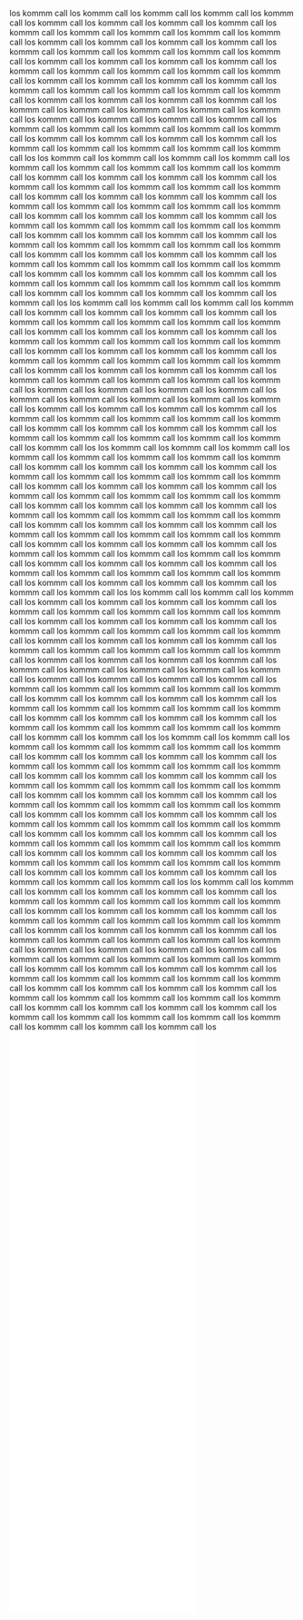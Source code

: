 los kommm call los kommm call los kommm call los kommm call los kommm call los kommm call los kommm call los kommm call los kommm call los kommm call los kommm call los kommm call los kommm call los kommm call los kommm call los kommm call los kommm call los kommm call los kommm call los kommm call los kommm call los kommm call los kommm call los kommm call los kommm call los kommm call los kommm call los kommm call los kommm call los kommm call los kommm call los kommm call los kommm call los kommm call los kommm call los kommm call los kommm call los kommm call los kommm call los kommm call los kommm call los kommm call los kommm call los kommm call los kommm call los kommm call los kommm call los kommm call los kommm call los kommm call los kommm call los kommm call los kommm call los kommm call los kommm call los kommm call los kommm call los kommm call los kommm call los kommm call los kommm call los kommm call los kommm call los kommm call los kommm call los kommm call los kommm call los kommm call los
los kommm call los kommm call los kommm call los kommm call los kommm call los kommm call los kommm call los kommm call los kommm call los kommm call los kommm call los kommm call los kommm call los kommm call los kommm call los kommm call los kommm call los kommm call los kommm call los kommm call los kommm call los kommm call los kommm call los kommm call los kommm call los kommm call los kommm call los kommm call los kommm call los kommm call los kommm call los kommm call los kommm call los kommm call los kommm call los kommm call los kommm call los kommm call los kommm call los kommm call los kommm call los kommm call los kommm call los kommm call los kommm call los kommm call los kommm call los kommm call los kommm call los kommm call los kommm call los kommm call los kommm call los kommm call los kommm call los kommm call los kommm call los kommm call los kommm call los kommm call los kommm call los kommm call los kommm call los kommm call los kommm call los kommm call los kommm call los kommm call los
los kommm call los kommm call los kommm call los kommm call los kommm call los kommm call los kommm call los kommm call los kommm call los kommm call los kommm call los kommm call los kommm call los kommm call los kommm call los kommm call los kommm call los kommm call los kommm call los kommm call los kommm call los kommm call los kommm call los kommm call los kommm call los kommm call los kommm call los kommm call los kommm call los kommm call los kommm call los kommm call los kommm call los kommm call los kommm call los kommm call los kommm call los kommm call los kommm call los kommm call los kommm call los kommm call los kommm call los kommm call los kommm call los kommm call los kommm call los kommm call los kommm call los kommm call los kommm call los kommm call los kommm call los kommm call los kommm call los kommm call los kommm call los kommm call los kommm call los kommm call los kommm call los kommm call los kommm call los kommm call los kommm call los kommm call los kommm call los kommm call los
los kommm call los kommm call los kommm call los kommm call los kommm call los kommm call los kommm call los kommm call los kommm call los kommm call los kommm call los kommm call los kommm call los kommm call los kommm call los kommm call los kommm call los kommm call los kommm call los kommm call los kommm call los kommm call los kommm call los kommm call los kommm call los kommm call los kommm call los kommm call los kommm call los kommm call los kommm call los kommm call los kommm call los kommm call los kommm call los kommm call los kommm call los kommm call los kommm call los kommm call los kommm call los kommm call los kommm call los kommm call los kommm call los kommm call los kommm call los kommm call los kommm call los kommm call los kommm call los kommm call los kommm call los kommm call los kommm call los kommm call los kommm call los kommm call los kommm call los kommm call los kommm call los kommm call los kommm call los kommm call los kommm call los kommm call los kommm call los kommm call los
los kommm call los kommm call los kommm call los kommm call los kommm call los kommm call los kommm call los kommm call los kommm call los kommm call los kommm call los kommm call los kommm call los kommm call los kommm call los kommm call los kommm call los kommm call los kommm call los kommm call los kommm call los kommm call los kommm call los kommm call los kommm call los kommm call los kommm call los kommm call los kommm call los kommm call los kommm call los kommm call los kommm call los kommm call los kommm call los kommm call los kommm call los kommm call los kommm call los kommm call los kommm call los kommm call los kommm call los kommm call los kommm call los kommm call los kommm call los kommm call los kommm call los kommm call los kommm call los kommm call los kommm call los kommm call los kommm call los kommm call los kommm call los kommm call los kommm call los kommm call los kommm call los kommm call los kommm call los kommm call los kommm call los kommm call los kommm call los kommm call los
los kommm call los kommm call los kommm call los kommm call los kommm call los kommm call los kommm call los kommm call los kommm call los kommm call los kommm call los kommm call los kommm call los kommm call los kommm call los kommm call los kommm call los kommm call los kommm call los kommm call los kommm call los kommm call los kommm call los kommm call los kommm call los kommm call los kommm call los kommm call los kommm call los kommm call los kommm call los kommm call los kommm call los kommm call los kommm call los kommm call los kommm call los kommm call los kommm call los kommm call los kommm call los kommm call los kommm call los kommm call los kommm call los kommm call los kommm call los kommm call los kommm call los kommm call los kommm call los kommm call los kommm call los kommm call los kommm call los kommm call los kommm call los kommm call los kommm call los kommm call los kommm call los kommm call los kommm call los kommm call los kommm call los kommm call los kommm call los kommm call los
los kommm call los kommm call los kommm call los kommm call los kommm call los kommm call los kommm call los kommm call los kommm call los kommm call los kommm call los kommm call los kommm call los kommm call los kommm call los kommm call los kommm call los kommm call los kommm call los kommm call los kommm call los kommm call los kommm call los kommm call los kommm call los kommm call los kommm call los kommm call los kommm call los kommm call los kommm call los kommm call los kommm call los kommm call los kommm call los kommm call los kommm call los kommm call los kommm call los kommm call los kommm call los kommm call los kommm call los kommm call los kommm call los kommm call los kommm call los kommm call los kommm call los kommm call los kommm call los kommm call los kommm call los kommm call los kommm call los kommm call los kommm call los kommm call los kommm call los kommm call los kommm call los kommm call los kommm call los kommm call los kommm call los kommm call los kommm call los kommm call los
![Metrics](https://raw.githubusercontent.com/xRealNeon/xRealNeon/master/github-metrics.svg)

<!-- Old version
## Hi there 👋

- 💬 I'm Jan aka NeoCode
- 🌱 I’m currently learning software engineer
- 🔥 If you want to uncover some badass projects [check out my gold list](https://neocde.me/GoldList/)
<!--
- 👯 I’m looking to collaborate on ...
- 🤔 I’m looking for help with ...
- 💬 Ask me about ...
- 📫 How to reach me: ...
-->

<!-- Old version
## My Skills 💡
<p align="left"><img src="https://raw.githubusercontent.com/github/explore/80688e429a7d4ef2fca1e82350fe8e3517d3494d/topics/android/android.png" alt="android" width="40" height="40"/> <img src="https://www.vectorlogo.zone/logos/gnu_bash/gnu_bash-icon.svg" alt="bash" width="40" height="40"/> <img src="https://camo.githubusercontent.com/a664defdd5c2ec93a3fbfb51e0f2aaafa5dc57bf1e13aa47456ced037b3cebe8/68747470733a2f2f676574626f6f7473747261702e636f6d2f646f63732f352e302f6173736574732f6272616e642f626f6f7473747261702d6c6f676f2d736861646f772e706e67" alt="bootstrap" width="40" height="40"/> <img src="https://www.chartjs.org/media/logo-title.svg" alt="chartjs" width="40" height="40"/> <img src="https://raw.githubusercontent.com/github/explore/80688e429a7d4ef2fca1e82350fe8e3517d3494d/topics/css/css.png" alt="css3" width="40" height="40"/> <img src="https://raw.githubusercontent.com/github/explore/80688e429a7d4ef2fca1e82350fe8e3517d3494d/topics/docker/docker.png" alt="docker" width="40" height="40"/> <img src="https://raw.githubusercontent.com/github/explore/80688e429a7d4ef2fca1e82350fe8e3517d3494d/topics/electron/electron.png" alt="electron" width="40" height="40"/> <img src="https://raw.githubusercontent.com/github/explore/80688e429a7d4ef2fca1e82350fe8e3517d3494d/topics/express/express.png" alt="express" width="40" height="40"/> <img src="https://www.vectorlogo.zone/logos/firebase/firebase-icon.svg" alt="firebase" width="40" height="40"/> <img src="https://www.vectorlogo.zone/logos/git-scm/git-scm-icon.svg" alt="git" width="40" height="40"/> <img src="https://raw.githubusercontent.com/github/explore/80688e429a7d4ef2fca1e82350fe8e3517d3494d/topics/html/html.png" alt="html5" width="40" height="40"/> <img src="https://raw.githubusercontent.com/devicons/devicon/master/icons/java/java-original.svg" alt="java" width="40" height="40"/> <img src="https://raw.githubusercontent.com/devicons/devicon/master/icons/javascript/javascript-original.svg" alt="javascript" width="40" height="40"/> <img src="https://www.vectorlogo.zone/logos/jekyllrb/jekyllrb-icon.svg" alt="jekyll" width="40" height="40"/> <img src="https://raw.githubusercontent.com/devicons/devicon/master/icons/laravel/laravel-plain.svg" alt="laravel" width="40" height="40"/> <img src="https://raw.githubusercontent.com/devicons/devicon/master/icons/linux/linux-original.svg" alt="linux" width="40" height="40"/> <img src="https://www.vectorlogo.zone/logos/mariadb/mariadb-icon.svg" alt="mariadb" width="40" height="40"/> <img src="https://raw.githubusercontent.com/devicons/devicon/master/icons/mysql/mysql-original.svg" alt="mysql" width="40" height="40"/> <img src="https://raw.githubusercontent.com/devicons/devicon/master/icons/nodejs/nodejs-original.svg" alt="nodejs" width="40" height="40"/> <img src="https://raw.githubusercontent.com/devicons/devicon/master/icons/php/php-original.svg" alt="php" width="40" height="40"/> <img src="https://cdn.iconscout.com/icon/free/png-512/symfony-282493.png" alt="symfony" width="40" height="40"/></p>
-->

<!-- Old version
### My Projects 📕
<!-- Old version
| <img src="https://neocde.me/images/project-01.png" height="100px"><h2>SLF App</h2>[`Download ⬇️`](https://play.google.com/store/apps/details?id=me.neocode.slftool)[`Code 🖥️`](https://github.com/slftool/App) | <img src="https://neocde.me/images/project-02.png" height="100px"><h2>RGB Strip</h2>[`Open ↗️`](https://rgbstrip.js.org/)[`Code 🖥️`](https://github.com/xRealNeon/RGBStrip)  | <img src="https://neocde.me/images/project-03.png" height="100px"><h2>Brackets Theme</h2>[`Code 🖥️`](https://github.com/xRealNeon/80sBaby-Rework) |
|:---:|:---:|:---:|
| <img src="https://neocde.me/images/project-holder.png" height="100px"><h2>Reader</h2>[`Download ⬇️`](https://github.com/xRealNeon/Reader/releases)[`Code 🖥️`](https://github.com/xRealNeon/Reader) | <img src="https://neocde.me/images/project-04.png" height="100px"><h2>YourRedirect</h2>[`Code 🖥️`](https://github.com/xRealNeon/YourRedirect)  | <img src="https://neocde.me/images/project-05.png" height="100px"><h2>STP</h2>[`Open ↗️`](https://neocde.me/STP/)[`Code 🖥️`](https://github.com/xRealNeon/STP) |
| <img src="https://neocde.me/images/project-06.png" height="100px"><h2>Thermometer</h2>[`Code 🖥️`](https://github.com/xRealNeon/Thermometer) | <img src="https://neocde.me/images/project-07.png" height="100px"><h2>LeogosStart</h2>[`Open ↗️`](https://neocde.me/LeogosStart/)[`Code 🖥️`](https://github.com/xRealNeon/LeogosStart)  | <img src="https://neocde.me/images/project-08.png" height="100px"><h2>SpaceClicker</h2>[`Open ↗️`](https://neocde.me/SpaceClicker/)[`Code 🖥️`](https://github.com/xRealNeon/SpaceClicker) |

-->
